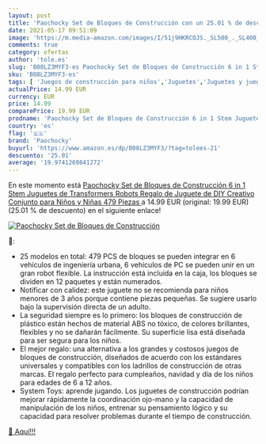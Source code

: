 ```yaml
---
layout: post
title: 'Paochocky Set de Bloques de Construcción con un 25.01 % de descuento'
date: 2021-05-17 09:51:09
image: 'https://m.media-amazon.com/images/I/51j9HKRCOJS._SL500_._SL400_.jpg'
comments: true
category: ofertas
author: 'tole.es'
slug: 'B08LZ3MYF3-es Paochocky Set de Bloques de Construcción 6 in 1 Stem...'
sku: 'B08LZ3MYF3-es'
tags: [ 'Juegos de construcción para niños','Juguetes','Juguetes y juegos','juguetes','paochocky', ]
actualPrice: 14.99 EUR
currency: EUR
price: 14.99
comparePrice: 19.99 EUR
prodname: 'Paochocky Set de Bloques de Construcción 6 in 1 Stem Juguetes de Transformers Robots Regalo de Juguete de DIY Creativo Conjunto para Niños y Niñas  479 Piezas '
country: 'es'
flag: '🇪🇸'
brand: 'Paochocky'
buyurl: 'https://www.amazon.es/dp/B08LZ3MYF3/?tag=tolees-21'
descuento: '25.01'
average: '19.9741269841272'
---
```


En este momento está [Paochocky Set de Bloques de Construcción 6 in 1 Stem Juguetes de Transformers Robots Regalo de Juguete de DIY Creativo Conjunto para Niños y Niñas  479 Piezas ](https://www.amazon.es/dp/B08LZ3MYF3/?tag=tolees-21) a 14.99 EUR (original: 19.99 EUR) (25.01 %  de descuento) en el siguiente enlace!

[![Paochocky Set de Bloques de Construcción](https://m.media-amazon.com/images/I/51j9HKRCOJS._SL500_._SL400_.jpg)](https://www.amazon.es/dp/B08LZ3MYF3/?tag=tolees-21)

🔎:

- 25 modelos en total: 479 PCS de bloques se pueden integrar en 6 vehículos de ingeniería urbana, 6 vehículos de PC se pueden unir en un gran robot flexible. La instrucción está incluida en la caja, los bloques se dividen en 12 paquetes y están numerados.
- Notificar con calidez: este juguete no se recomienda para niños menores de 3 años porque contiene piezas pequeñas. Se sugiere usarlo bajo la supervisión directa de un adulto.
- La seguridad siempre es lo primero: los bloques de construcción de plástico están hechos de material ABS no tóxico, de colores brillantes, flexibles y no se dañarán fácilmente. Su superficie lisa está diseñada para ser segura para los niños.
- El mejor regalo: una alternativa a los grandes y costosos juegos de bloques de construcción, diseñados de acuerdo con los estándares universales y compatibles con los ladrillos de construcción de otras marcas. El regalo perfecto para cumpleaños, navidad y día de los niños para edades de 6 a 12 años.
- System Toys: aprende jugando. Los juguetes de construcción podrían mejorar rápidamente la coordinación ojo-mano y la capacidad de manipulación de los niños, entrenar su pensamiento lógico y su capacidad para resolver problemas durante el tiempo de construcción.

[🛒 Aquí!!!](https://www.amazon.es/dp/B08LZ3MYF3/?tag=tolees-21)
